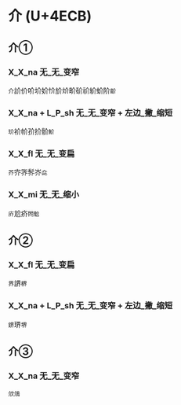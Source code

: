# 介 (U+4ECB)

## 介① 

### X_X_na 无_无_变窄
`介`䚸价吤圿妎忦斺炌畍砎祄紒蚧阶`齘`

### X_X_na + L_P_sh 无_无_变窄 + 左边_撇_缩短
`玠`衸㠹㜾扴骱`魪`

### X_X_fl 无_无_变扁
`芥`㝏㖎䯰岕`㖋`

### X_X_mi 无_无_缩小
`庎`尬疥`䦏魀`

## 介②
### X_X_fl 无_无_变扁
`界`䛺`楐`

### X_X_na + L_P_sh 无_无_变窄 + 左边_撇_缩短
`鎅`琾`堺`

## 介③

### X_X_na 无_无_变窄
`㰡䲸`
